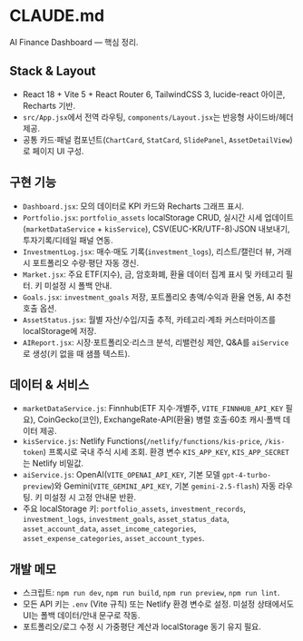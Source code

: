 # CLAUDE.md

AI Finance Dashboard — 핵심 정리.

## Stack & Layout
- React 18 + Vite 5 + React Router 6, TailwindCSS 3, lucide-react 아이콘, Recharts 기반.
- `src/App.jsx`에서 전역 라우팅, `components/Layout.jsx`는 반응형 사이드바/헤더 제공.
- 공통 카드·패널 컴포넌트(`ChartCard`, `StatCard`, `SlidePanel`, `AssetDetailView`)로 페이지 UI 구성.

## 구현 기능
- `Dashboard.jsx`: 모의 데이터로 KPI 카드와 Recharts 그래프 표시.
- `Portfolio.jsx`: `portfolio_assets` localStorage CRUD, 실시간 시세 업데이트(`marketDataService` + `kisService`), CSV(EUC-KR/UTF-8)·JSON 내보내기, 투자기록/디테일 패널 연동.
- `InvestmentLog.jsx`: 매수·매도 기록(`investment_logs`), 리스트/캘린더 뷰, 거래 시 포트폴리오 수량·평단 자동 갱신.
- `Market.jsx`: 주요 ETF(지수), 금, 암호화폐, 환율 데이터 집계 표시 및 카테고리 필터. 키 미설정 시 폴백 안내.
- `Goals.jsx`: `investment_goals` 저장, 포트폴리오 총액/수익과 환율 연동, AI 추천 호출 옵션.
- `AssetStatus.jsx`: 월별 자산/수입/지출 추적, 카테고리·계좌 커스터마이즈를 localStorage에 저장.
- `AIReport.jsx`: 시장·포트폴리오·리스크 분석, 리밸런싱 제안, Q&A를 `aiService`로 생성(키 없을 때 샘플 텍스트).

## 데이터 & 서비스
- `marketDataService.js`: Finnhub(ETF 지수·개별주, `VITE_FINNHUB_API_KEY` 필요), CoinGecko(코인), ExchangeRate-API(환율) 병렬 호출·60초 캐시·폴백 데이터 제공.
- `kisService.js`: Netlify Functions(`/netlify/functions/kis-price`, `/kis-token`) 프록시로 국내 주식 시세 조회. 환경 변수 `KIS_APP_KEY`, `KIS_APP_SECRET`는 Netlify 비밀값.
- `aiService.js`: OpenAI(`VITE_OPENAI_API_KEY`, 기본 모델 `gpt-4-turbo-preview`)와 Gemini(`VITE_GEMINI_API_KEY`, 기본 `gemini-2.5-flash`) 자동 라우팅. 키 미설정 시 고정 안내문 반환.
- 주요 localStorage 키: `portfolio_assets`, `investment_records`, `investment_logs`, `investment_goals`, `asset_status_data`, `asset_account_data`, `asset_income_categories`, `asset_expense_categories`, `asset_account_types`.

## 개발 메모
- 스크립트: `npm run dev`, `npm run build`, `npm run preview`, `npm run lint`.
- 모든 API 키는 `.env` (Vite 규칙) 또는 Netlify 환경 변수로 설정. 미설정 상태에서도 UI는 폴백 데이터/안내 문구로 작동.
- 포트폴리오/로그 수정 시 가중평단 계산과 localStorage 동기 유지 필요.
